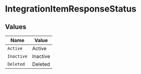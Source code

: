 # IntegrationItemResponseStatus


## Values

| Name       | Value      |
| ---------- | ---------- |
| `Active`   | Active     |
| `Inactive` | Inactive   |
| `Deleted`  | Deleted    |